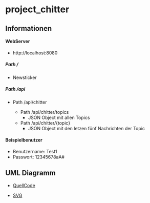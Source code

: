 # project_chitter

## Informationen

#### WebServer

- http://localhost:8080

##### Path /

- Newsticker

##### Path /api

- Path /api/chitter

  - Path /api/chitter/topics
    - JSON Object mit allen Topics
  - Path /api/chitter/{topic}
    - JSON Object mit den letzen fünf Nachrichten der Topic

#### Beispielbenutzer

- Benutzername: Test1
- Passwort: 12345678aA#

## UML Diagramm

- [QuellCode](http://www.plantuml.com/plantuml/uml/xLhDSjiu4ZuFdm8rSw7ArjOSvkQCQpoEit4gJbAEidFOsWCimX8s5C0285ikbTzzqH0Qn0z5qxivxiKYkxzkz4-pqGJzXpPKcUschJgw_4vNZFny-VvwiRYw_RdQLrmOfkxfaf7tL3GjKsHVdJn8tf2rkwylp4RgRiqKksLQRfL5gbdrN5NLigLQam_l5DsmFL0YPHTBmwNuoBLXWYbKIHtrYyL8jM5DVK1TFJ1X28kL_iNklZBrm1HXEwkXqP5ryq_C66yIqGvLdVGIzLUZk5WHsZIAQNrAk5NUIMLctWWNZdfMaSHDMBrVTJu_9xToQwmYeF0bYvq3d5n-PyORjQ-8LoR5dq-6tTXrRPphW2EFU7LAxYpWd_yY3JNqO9kylzVC7AvR9bPcFIDchUIZ9jUVhtPBra6GeYKkMwa7bSyYq9LIKWrR48X1EKb4FtTC3AeVDsjXKpNgkKyCU3waYbJF8VqevDF1DrtBDaoOYDKN12539J7lePTI2EPApIUJB0D5dyN8MxPa75PK_kAiEicCgJ5KePB-d_qVbVqyx_Ev7CdYE1nJMLMVsAFMJzgmZKCW0ukjPqDpkQ7TcuEfrcHctY3w_3pK19ICTtNnrB4lIYxjdLHaCq2qs7u1MolLVAyDDNpv72_CXIKAwzB947V5pBK7M0rp5_5jPoDfyQIlHD_V55jnRVf6Q6J7bwUaAEqP2c_5gqLGuA9j5u3LzH0MjKy7Tzkxbkjr3SxxQ19XhtsueKaVJMT67yXGXZaddthLkFN4DAY7lcnPkA5RixRAvd6qgldXPireqtB1UYxRsSn4Mkj8vIb9L9wI2wNe4soRlWZF3zfr0A9-MmSJTPQI9-I7c-C8wAvTuNMssOvuHEyFL9MRwEzMpBorwkg4Sk5q0gs80B1z6HzZXq9FbRxtXgHKQ9nk-eZyTCNfL5pjZA9B8rKyVs39xol_CBfRZ17gAPyTB77RIRLi6Qg9jrUamHH8NgFzpAhFzUQFMBQvlx3-V6J_reVVkBSI4IwhasAD-hYoMTutaJ0zhgLBKxUkJA9tfqJauSHiVZNq_hxlL5lDbA0R5WYT1JrArLGd3bbdk5EIuQ0_zENvpSFgbFp5W-kuhDOKQfMfVz0sQfqWRNV1Qs7OYYcouIA-exkpW5oY0hl3LeGG4g_uoHb1a84ABEU6YthcwJ6PxdfyhoTOgODGR3Y6vn2QoEZeXkvEIMIoZc80uRBPlkShia-y18O-S-lD-wOHhtnErBPbmNKkZFV2YGPZZmW3zXRa0x0tfSxjE2MZ9aJ-N3JMzRz_kyRtiF2wD__mvzOOASYT4ROeNMdbHApSX7wruwOwGRskVl36LJWAsVkKuPOegNmbldL0zXQZV6bqr6UozzD-r077e2E_uwnjYDaTMdtYmAtl4nvveHW585o7kL37Gs56ETgq8ilhsOGtPgfMl-8uYCtBcPkCSOZOYfSn8nrlerTeKyDr9pLpgOjingahypP7zCudhBovvRoR9yzvPmD1ZM4gwN_Jipqfnr-jeXo5s_TGtZEeCoadOijC5leeLrpyP4aVwHrhINlNmWDgWrtDxwHi6HM4QmjQiOOByZkvfwrcFqsgCz_lNrTDDgKeDPpFY8qp2kvfoCbocJ7SJOx5aaZf40fKZid6ntrojjq10SboOLV4ZSttv8AFwNg9xrgisfGmh8D1Jg_TSxEIE2l81yyHNzGBCevNZJtAwCDNp-3suiLwUAw2I96HYjvfDvsIGsv2ZRnPdE-hNy9OOTRLBoIyrzuylUCjmzER-_xQWhvGfHc8ayvTWOr1Qnqfd5dmXw-VFts--pUpwoj66-kH9ReoNzfxmoA2fW-i3biUw6_jh-CdLEkDq10BU69IreeP5xE3mavgKoy8ioNd9jzW9DIjTmDBjdnKiNIH0Xqf10ZnFHmF1s1rH9LQqrC2ErIL4237RaNFg7CmU_s72MGfjyAS4gog9TNCzaRD3NzW_wMs2MBu7lSwmHZuN1NUvst9P-b57EOnFr0OJYN9Suaoq_A9oD6KPgYyBWTUsYrUOrHGGUhm0GfIQVMwUN6olmWVTJN3v4wcV7Hly4KxVvTnBbQPVB_h7EUaFb-kkJ5kU3PAjkwGUTAEQpjjWVfRvXuqwUcdXzMyI0pH6U6WiYXi8d9AyYR4HSFW_QWaPfDXu2D9ky6lZD7Wk322Grz7eUKJM-962pZxZ0EP7FgYvIzyVevlKkHtY6lA3sd50wcE__RhRxKFNRf-FR9ubWnb1PcBTPNgW0Yc5fI0ywA8CI0uis4u3clYmpdQHZggw0OCGXMus70-AzAta7uz5wbZlM2RtbOPsaU6YQLwwlepYFm08_S9TwzMhgx5o-SVv9YyTgFGomhmyqRqSSFNLHhc1zfoECei7PckY0k3fngNiFUX3kr-idCA52yyGqj0ZVwBc_KD5t1-CgBi-E78Z60NZWesotJ6FayEZp8cTk-Csfzlf0_yoB7XlieFO0BuFFacw2lWk2eyPV7lLKqp_4KkmYYsaGzi48O5DsWMR7CkeYD-vHFBEBJiqcC2Hz--y-a_pExxWpVnW0w7xEoURblhooWNg2uCXC9VEuOFuufXtYA3GJ4Jqlh0bFcWfN3qXGHElb0i7bWe2m8B6JGCBVvSnEDImXlfxaOsh0snwUSdHo7xP5bqrA_hrppGwWNPW2fhA0aY2qI-Kt8JOIDLqlr49thbe80sbHQ7xU4buoAbtao2aZ5hYhNuqBmc3T4QFY5X-K7GvAg0vouFsFX1_9IOlje_fpdtB6TFzMbYIftIF9cEE2sDf3eQEwS5WvQFjnYv_oLQeDA72oqlsTDB01ESp5pmR9nyeMQDYWvw5n9ewLc5im2tMXWchtPs9OqWeC0W4S8S7MB0WZNySQZXVvmO52gLbwB3ah3zl-MAmLV7fwCsUhgLQg0EfYsPMVkek64BEIHxIfBHOyJwS5omOWOqmNUY4Dg6gpI1DrHzVoiVHLfT-O3P0RUEFXTdIhAzy9WQ8z-RJPisH_neU4pYS34iyrpbQvVDw0YaT1tTIJypboy4On_0Xwr4pVc0LkfEld7v-NL6Cj381oySdFs7htoyZIpmHuIkAULsbVFd8A8dXagWNBWFvHjxqPzRKRNIxYGT-Fa1DzB2bxL0oV_hBM5u4cZzWubcksd_0m00)

- [SVG](http://www.plantuml.com/plantuml/svg/xLhDSjiu4ZuFdm8rSw7ArjOSvkQCQpoEit4gJbAEidFOsWCimX8s5C0285ikbTzzqH0Qn0z5qxivxiKYkxzkz4-pqGJzXpPKcUschJgw_4vNZFny-VvwiRYw_RdQLrmOfkxfaf7tL3GjKsHVdJn8tf2rkwylp4RgRiqKksLQRfL5gbdrN5NLigLQam_l5DsmFL0YPHTBmwNuoBLXWYbKIHtrYyL8jM5DVK1TFJ1X28kL_iNklZBrm1HXEwkXqP5ryq_C66yIqGvLdVGIzLUZk5WHsZIAQNrAk5NUIMLctWWNZdfMaSHDMBrVTJu_9xToQwmYeF0bYvq3d5n-PyORjQ-8LoR5dq-6tTXrRPphW2EFU7LAxYpWd_yY3JNqO9kylzVC7AvR9bPcFIDchUIZ9jUVhtPBra6GeYKkMwa7bSyYq9LIKWrR48X1EKb4FtTC3AeVDsjXKpNgkKyCU3waYbJF8VqevDF1DrtBDaoOYDKN12539J7lePTI2EPApIUJB0D5dyN8MxPa75PK_kAiEicCgJ5KePB-d_qVbVqyx_Ev7CdYE1nJMLMVsAFMJzgmZKCW0ukjPqDpkQ7TcuEfrcHctY3w_3pK19ICTtNnrB4lIYxjdLHaCq2qs7u1MolLVAyDDNpv72_CXIKAwzB947V5pBK7M0rp5_5jPoDfyQIlHD_V55jnRVf6Q6J7bwUaAEqP2c_5gqLGuA9j5u3LzH0MjKy7Tzkxbkjr3SxxQ19XhtsueKaVJMT67yXGXZaddthLkFN4DAY7lcnPkA5RixRAvd6qgldXPireqtB1UYxRsSn4Mkj8vIb9L9wI2wNe4soRlWZF3zfr0A9-MmSJTPQI9-I7c-C8wAvTuNMssOvuHEyFL9MRwEzMpBorwkg4Sk5q0gs80B1z6HzZXq9FbRxtXgHKQ9nk-eZyTCNfL5pjZA9B8rKyVs39xol_CBfRZ17gAPyTB77RIRLi6Qg9jrUamHH8NgFzpAhFzUQFMBQvlx3-V6J_reVVkBSI4IwhasAD-hYoMTutaJ0zhgLBKxUkJA9tfqJauSHiVZNq_hxlL5lDbA0R5WYT1JrArLGd3bbdk5EIuQ0_zENvpSFgbFp5W-kuhDOKQfMfVz0sQfqWRNV1Qs7OYYcouIA-exkpW5oY0hl3LeGG4g_uoHb1a84ABEU6YthcwJ6PxdfyhoTOgODGR3Y6vn2QoEZeXkvEIMIoZc80uRBPlkShia-y18O-S-lD-wOHhtnErBPbmNKkZFV2YGPZZmW3zXRa0x0tfSxjE2MZ9aJ-N3JMzRz_kyRtiF2wD__mvzOOASYT4ROeNMdbHApSX7wruwOwGRskVl36LJWAsVkKuPOegNmbldL0zXQZV6bqr6UozzD-r077e2E_uwnjYDaTMdtYmAtl4nvveHW585o7kL37Gs56ETgq8ilhsOGtPgfMl-8uYCtBcPkCSOZOYfSn8nrlerTeKyDr9pLpgOjingahypP7zCudhBovvRoR9yzvPmD1ZM4gwN_Jipqfnr-jeXo5s_TGtZEeCoadOijC5leeLrpyP4aVwHrhINlNmWDgWrtDxwHi6HM4QmjQiOOByZkvfwrcFqsgCz_lNrTDDgKeDPpFY8qp2kvfoCbocJ7SJOx5aaZf40fKZid6ntrojjq10SboOLV4ZSttv8AFwNg9xrgisfGmh8D1Jg_TSxEIE2l81yyHNzGBCevNZJtAwCDNp-3suiLwUAw2I96HYjvfDvsIGsv2ZRnPdE-hNy9OOTRLBoIyrzuylUCjmzER-_xQWhvGfHc8ayvTWOr1Qnqfd5dmXw-VFts--pUpwoj66-kH9ReoNzfxmoA2fW-i3biUw6_jh-CdLEkDq10BU69IreeP5xE3mavgKoy8ioNd9jzW9DIjTmDBjdnKiNIH0Xqf10ZnFHmF1s1rH9LQqrC2ErIL4237RaNFg7CmU_s72MGfjyAS4gog9TNCzaRD3NzW_wMs2MBu7lSwmHZuN1NUvst9P-b57EOnFr0OJYN9Suaoq_A9oD6KPgYyBWTUsYrUOrHGGUhm0GfIQVMwUN6olmWVTJN3v4wcV7Hly4KxVvTnBbQPVB_h7EUaFb-kkJ5kU3PAjkwGUTAEQpjjWVfRvXuqwUcdXzMyI0pH6U6WiYXi8d9AyYR4HSFW_QWaPfDXu2D9ky6lZD7Wk322Grz7eUKJM-962pZxZ0EP7FgYvIzyVevlKkHtY6lA3sd50wcE__RhRxKFNRf-FR9ubWnb1PcBTPNgW0Yc5fI0ywA8CI0uis4u3clYmpdQHZggw0OCGXMus70-AzAta7uz5wbZlM2RtbOPsaU6YQLwwlepYFm08_S9TwzMhgx5o-SVv9YyTgFGomhmyqRqSSFNLHhc1zfoECei7PckY0k3fngNiFUX3kr-idCA52yyGqj0ZVwBc_KD5t1-CgBi-E78Z60NZWesotJ6FayEZp8cTk-Csfzlf0_yoB7XlieFO0BuFFacw2lWk2eyPV7lLKqp_4KkmYYsaGzi48O5DsWMR7CkeYD-vHFBEBJiqcC2Hz--y-a_pExxWpVnW0w7xEoURblhooWNg2uCXC9VEuOFuufXtYA3GJ4Jqlh0bFcWfN3qXGHElb0i7bWe2m8B6JGCBVvSnEDImXlfxaOsh0snwUSdHo7xP5bqrA_hrppGwWNPW2fhA0aY2qI-Kt8JOIDLqlr49thbe80sbHQ7xU4buoAbtao2aZ5hYhNuqBmc3T4QFY5X-K7GvAg0vouFsFX1_9IOlje_fpdtB6TFzMbYIftIF9cEE2sDf3eQEwS5WvQFjnYv_oLQeDA72oqlsTDB01ESp5pmR9nyeMQDYWvw5n9ewLc5im2tMXWchtPs9OqWeC0W4S8S7MB0WZNySQZXVvmO52gLbwB3ah3zl-MAmLV7fwCsUhgLQg0EfYsPMVkek64BEIHxIfBHOyJwS5omOWOqmNUY4Dg6gpI1DrHzVoiVHLfT-O3P0RUEFXTdIhAzy9WQ8z-RJPisH_neU4pYS34iyrpbQvVDw0YaT1tTIJypboy4On_0Xwr4pVc0LkfEld7v-NL6Cj381oySdFs7htoyZIpmHuIkAULsbVFd8A8dXagWNBWFvHjxqPzRKRNIxYGT-Fa1DzB2bxL0oV_hBM5u4cZzWubcksd_0m00)
